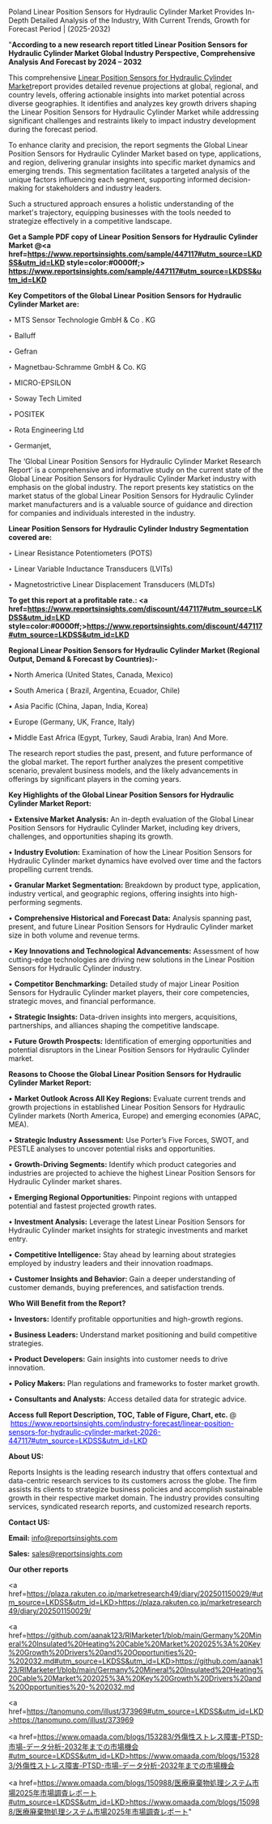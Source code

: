 Poland Linear Position Sensors for Hydraulic Cylinder Market Provides In-Depth Detailed Analysis of the Industry, With Current Trends, Growth for Forecast Period | (2025-2032)

"<strong>According to a new research report titled Linear Position Sensors for Hydraulic Cylinder Market Global Industry Perspective, Comprehensive Analysis And Forecast by 2024 – 2032</strong>

This comprehensive <a href=https://www.reportsinsights.com/sample/447117>Linear Position Sensors for Hydraulic Cylinder Market</a>report provides detailed revenue projections at global, regional, and country levels, offering actionable insights into market potential across diverse geographies. It identifies and analyzes key growth drivers shaping the Linear Position Sensors for Hydraulic Cylinder Market while addressing significant challenges and restraints likely to impact industry development during the forecast period.

To enhance clarity and precision, the report segments the Global Linear Position Sensors for Hydraulic Cylinder Market based on type, applications, and region, delivering granular insights into specific market dynamics and emerging trends. This segmentation facilitates a targeted analysis of the unique factors influencing each segment, supporting informed decision-making for stakeholders and industry leaders.

Such a structured approach ensures a holistic understanding of the market's trajectory, equipping businesses with the tools needed to strategize effectively in a competitive landscape.

<strong>Get a Sample PDF copy of Linear Position Sensors for Hydraulic Cylinder Market </strong><strong>@<a href=https://www.reportsinsights.com/sample/447117#utm_source=LKDSS&utm_id=LKD style=color:#0000ff;> https://www.reportsinsights.com/sample/447117#utm_source=LKDSS&utm_id=LKD</a></strong></font>

<strong>Key Competitors of the Global Linear Position Sensors for Hydraulic Cylinder Market are:</strong>

‣ MTS Sensor Technologie GmbH & Co . KG

‣ Balluff

‣ Gefran

‣ Magnetbau-Schramme GmbH & Co. KG

‣ MICRO-EPSILON

‣ Soway Tech Limited

‣ POSITEK

‣ Rota Engineering Ltd

‣ Germanjet,

The ‘Global Linear Position Sensors for Hydraulic Cylinder Market Research Report’ is a comprehensive and informative study on the current state of the Global Linear Position Sensors for Hydraulic Cylinder Market industry with emphasis on the global industry. The report presents key statistics on the market status of the global Linear Position Sensors for Hydraulic Cylinder market manufacturers and is a valuable source of guidance and direction for companies and individuals interested in the industry.

<strong>Linear Position Sensors for Hydraulic Cylinder Industry Segmentation covered are:</strong>

‣ Linear Resistance Potentiometers (POTS)

‣ Linear Variable Inductance Transducers (LVITs)

‣ Magnetostrictive Linear Displacement Transducers (MLDTs)

<strong>To get this report at a profitable rate.: <a href=https://www.reportsinsights.com/discount/447117#utm_source=LKDSS&utm_id=LKD style=color:#0000ff;>https://www.reportsinsights.com/discount/447117#utm_source=LKDSS&utm_id=LKD</a></strong></font>

<strong>Regional Linear Position Sensors for Hydraulic Cylinder Market (Regional Output, Demand &amp; Forecast by Countries):-</strong>

• North America (United States, Canada, Mexico)

• South America ( Brazil, Argentina, Ecuador, Chile)

• Asia Pacific (China, Japan, India, Korea)

• Europe (Germany, UK, France, Italy)

• Middle East Africa (Egypt, Turkey, Saudi Arabia, Iran) And More.

The research report studies the past, present, and future performance of the global market. The report further analyzes the present competitive scenario, prevalent business models, and the likely advancements in offerings by significant players in the coming years.

<strong>Key Highlights of the Global Linear Position Sensors for Hydraulic Cylinder Market Report:</strong>

• <strong>Extensive Market Analysis:</strong> An in-depth evaluation of the Global Linear Position Sensors for Hydraulic Cylinder Market, including key drivers, challenges, and opportunities shaping its growth.

• <strong>Industry Evolution:</strong> Examination of how the Linear Position Sensors for Hydraulic Cylinder market dynamics have evolved over time and the factors propelling current trends.

• <strong>Granular Market Segmentation:</strong> Breakdown by product type, application, industry vertical, and geographic regions, offering insights into high-performing segments.

• <strong>Comprehensive Historical and Forecast Data:</strong> Analysis spanning past, present, and future Linear Position Sensors for Hydraulic Cylinder market size in both volume and revenue terms.

• <strong>Key Innovations and Technological Advancements:</strong> Assessment of how cutting-edge technologies are driving new solutions in the Linear Position Sensors for Hydraulic Cylinder industry.

• <strong>Competitor Benchmarking:</strong> Detailed study of major Linear Position Sensors for Hydraulic Cylinder market players, their core competencies, strategic moves, and financial performance.

• <strong>Strategic Insights:</strong> Data-driven insights into mergers, acquisitions, partnerships, and alliances shaping the competitive landscape.

• <strong>Future Growth Prospects:</strong> Identification of emerging opportunities and potential disruptors in the Linear Position Sensors for Hydraulic Cylinder market.

<strong>Reasons to Choose the Global Linear Position Sensors for Hydraulic Cylinder Market Report:</strong>

• <strong>Market Outlook Across All Key Regions:</strong> Evaluate current trends and growth projections in established Linear Position Sensors for Hydraulic Cylinder markets (North America, Europe) and emerging economies (APAC, MEA).

• <strong>Strategic Industry Assessment:</strong> Use Porter’s Five Forces, SWOT, and PESTLE analyses to uncover potential risks and opportunities.

• <strong>Growth-Driving Segments:</strong> Identify which product categories and industries are projected to achieve the highest Linear Position Sensors for Hydraulic Cylinder market shares.

• <strong>Emerging Regional Opportunities:</strong> Pinpoint regions with untapped potential and fastest projected growth rates.

• <strong>Investment Analysis:</strong> Leverage the latest Linear Position Sensors for Hydraulic Cylinder market insights for strategic investments and market entry.

• <strong>Competitive Intelligence:</strong> Stay ahead by learning about strategies employed by industry leaders and their innovation roadmaps.

• <strong>Customer Insights and Behavior:</strong> Gain a deeper understanding of customer demands, buying preferences, and satisfaction trends.

<strong>Who Will Benefit from the Report?</strong>

• <strong>Investors:</strong> Identify profitable opportunities and high-growth regions.

• <strong>Business Leaders:</strong> Understand market positioning and build competitive strategies.

• <strong>Product Developers:</strong> Gain insights into customer needs to drive innovation.

• <strong>Policy Makers:</strong> Plan regulations and frameworks to foster market growth.

• <strong>Consultants and Analysts:</strong> Access detailed data for strategic advice.
</ul>
<strong>Access full Report Description, TOC, Table of Figure, Chart, etc. </strong>@  <a href=https://www.reportsinsights.com/industry-forecast/linear-position-sensors-for-hydraulic-cylinder-market-2026-447117#utm_source=LKDSS&utm_id=LKD style=color:#0000ff;>https://www.reportsinsights.com/industry-forecast/linear-position-sensors-for-hydraulic-cylinder-market-2026-447117#utm_source=LKDSS&utm_id=LKD</a></font>

<strong><strong>About US</strong>:</strong>

Reports Insights is the leading research industry that offers contextual and data-centric research services to its customers across the globe. The firm assists its clients to strategize business policies and accomplish sustainable growth in their respective market domain. The industry provides consulting services, syndicated research reports, and customized research reports.

<strong>Contact US:</strong>

<p class=""""><b>Email:</b> <a href=mailto:info@reportsinsights.com>info@reportsinsights.com</a></p>
<p class=""""><b>Sales:</b> <a href=mailto:sales@reportsinsights.com>sales@reportsinsights.com</a></p>

<strong>Our other reports</strong>

<a href=https://plaza.rakuten.co.jp/marketresearch49/diary/202501150029/#utm_source=LKDSS&utm_id=LKD>https://plaza.rakuten.co.jp/marketresearch49/diary/202501150029/</a>

<a href=https://github.com/aanak123/RIMarketer1/blob/main/Germany%20Mineral%20Insulated%20Heating%20Cable%20Market%202025%3A%20Key%20Growth%20Drivers%20and%20Opportunities%20-%202032.md#utm_source=LKDSS&utm_id=LKD>https://github.com/aanak123/RIMarketer1/blob/main/Germany%20Mineral%20Insulated%20Heating%20Cable%20Market%202025%3A%20Key%20Growth%20Drivers%20and%20Opportunities%20-%202032.md</a>

<a href=https://tanomuno.com/illust/373969#utm_source=LKDSS&utm_id=LKD>https://tanomuno.com/illust/373969</a>

<a href=https://www.omaada.com/blogs/153283/外傷性ストレス障害-PTSD-市場-データ分析-2032年までの市場機会#utm_source=LKDSS&utm_id=LKD>https://www.omaada.com/blogs/153283/外傷性ストレス障害-PTSD-市場-データ分析-2032年までの市場機会</a>

<a href=https://www.omaada.com/blogs/150988/医療廃棄物処理システム市場2025年市場調査レポート#utm_source=LKDSS&utm_id=LKD>https://www.omaada.com/blogs/150988/医療廃棄物処理システム市場2025年市場調査レポート</a>"
